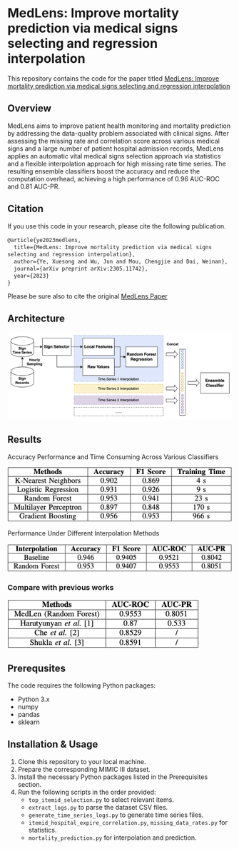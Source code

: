 # MedLens: Improve mortality prediction via medical signs selecting and regression interpolation

This repository contains the code for the paper titled [MedLens: Improve mortality prediction via medical signs selecting and regression interpolation]()

## Overview

MedLens aims to improve patient health monitoring and mortality prediction by addressing the data-quality problem associated with clinical signs. After assessing the missing rate and correlation score across various medical signs and a large number of patient hospital admission records, MedLens applies an automatic vital medical signs selection approach via statistics and a flexible interpolation approach for high missing rate time series. The resulting ensemble classifiers boost the accuracy and reduce the computation overhead, achieving a high performance of 0.96 AUC-ROC and 0.81 AUC-PR.

## Citation

If you use this code in your research, please cite the following publication.

```
@article{ye2023medlens,
  title={MedLens: Improve mortality prediction via medical signs selecting and regression interpolation},
  author={Ye, Xuesong and Wu, Jun and Mou, Chengjie and Dai, Weinan},
  journal={arXiv preprint arXiv:2305.11742},
  year={2023}
}
```

Please be sure also to cite the original [MedLens Paper]()

## Architecture

![framework](./figs/framework.png)

## Results

Accuracy Performance and Time Consuming Across Various Classifiers

![increased after interpolation](./figs/increased_after_interpolation.png)


Performance Under Different Interpolation Methods

![perf under different interpolation](./figs/perf_under_different_interpolation.png)

### Compare with previous works

![compare](./figs/compare.png)

## Prerequsites

The code requires the following Python packages:

- Python 3.x
- numpy
- pandas
- sklearn

## Installation & Usage

1. Clone this repository to your local machine.
2. Prepare the corresponding MIMIC III dataset.
3. Install the necessary Python packages listed in the Prerequisites section.
4. Run the following scripts in the order provided:
   - `top_itemid_selection.py` to select relevant items.
   - `extract_logs.py` to parse the dataset CSV files.
   - `generate_time_series_logs.py` to generate time series files.
   - `itemid_hospital_expire_correlation.py`, `missing_data_rates.py` for statistics.
   - `mortality_prediction.py` for interpolation and prediction.